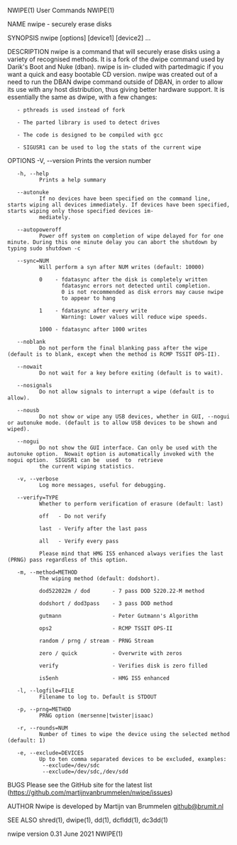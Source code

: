 NWIPE(1)                                                                               User Commands                                                                              NWIPE(1)

NAME
       nwipe - securely erase disks

SYNOPSIS
       nwipe [options] [device1] [device2] ...

DESCRIPTION
       nwipe  is  a  command  that will securely erase disks using a variety of recognised methods.  It is a fork of the dwipe command used by Darik's Boot and Nuke (dban).  nwipe is in‐
       cluded with partedmagic if you want a quick and easy bootable CD version.  nwipe was created out of a need to run the DBAN dwipe command outside of DBAN, in order to allow its use
       with any host distribution, thus giving better hardware support.  It is essentially the same as dwipe, with a few changes:

       - pthreads is used instead of fork

       - The parted library is used to detect drives

       - The code is designed to be compiled with gcc

       - SIGUSR1 can be used to log the stats of the current wipe

OPTIONS
       -V, --version
              Prints the version number

       -h, --help
              Prints a help summary

       --autonuke
              If no devices have been specified on the command line, starts wiping all devices immediately. If devices have been specified, starts wiping only those specified devices im‐
              mediately.

       --autopoweroff
              Power off system on completion of wipe delayed for for one minute. During this one minute delay you can abort the shutdown by typing sudo shutdown -c

       --sync=NUM
              Will perform a syn after NUM writes (default: 10000)

              0    - fdatasync after the disk is completely written
                     fdatasync errors not detected until completion.
                     0 is not recommended as disk errors may cause nwipe
                     to appear to hang

              1    - fdatasync after every write
                     Warning: Lower values will reduce wipe speeds.

              1000 - fdatasync after 1000 writes

       --noblank
              Do not perform the final blanking pass after the wipe (default is to blank, except when the method is RCMP TSSIT OPS-II).

       --nowait
              Do not wait for a key before exiting (default is to wait).

       --nosignals
              Do not allow signals to interrupt a wipe (default is to allow).

       --nousb
              Do not show or wipe any USB devices, whether in GUI, --nogui or autonuke mode. (default is to allow USB devices to be shown and wiped).

       --nogui
              Do not show the GUI interface. Can only be used with the autonuke option.  Nowait option is automatically invoked with the nogui option.  SIGUSR1 can be  used  to  retrieve
              the current wiping statistics.

       -v, --verbose
              Log more messages, useful for debugging.

       --verify=TYPE
              Whether to perform verification of erasure (default: last)

              off   - Do not verify

              last  - Verify after the last pass

              all   - Verify every pass

              Please mind that HMG IS5 enhanced always verifies the last (PRNG) pass regardless of this option.

       -m, --method=METHOD
              The wiping method (default: dodshort).

              dod522022m / dod       - 7 pass DOD 5220.22-M method

              dodshort / dod3pass    - 3 pass DOD method

              gutmann                - Peter Gutmann's Algorithm

              ops2                   - RCMP TSSIT OPS-II

              random / prng / stream - PRNG Stream

              zero / quick           - Overwrite with zeros

              verify                 - Verifies disk is zero filled

              is5enh                 - HMG IS5 enhanced

       -l, --logfile=FILE
              Filename to log to. Default is STDOUT

       -p, --prng=METHOD
              PRNG option (mersenne|twister|isaac)

       -r, --rounds=NUM
              Number of times to wipe the device using the selected method (default: 1)

       -e, --exclude=DEVICES
              Up to ten comma separated devices to be excluded, examples:
               --exclude=/dev/sdc
               --exclude=/dev/sdc,/dev/sdd

BUGS
       Please see the GitHub site for the latest list (https://github.com/martijnvanbrummelen/nwipe/issues)

AUTHOR
       Nwipe is developed by Martijn van Brummelen <github@brumit.nl>

SEE ALSO
       shred(1), dwipe(1), dd(1), dcfldd(1), dc3dd(1)

nwipe version 0.31                                                                       June 2021                                                                                NWIPE(1)
